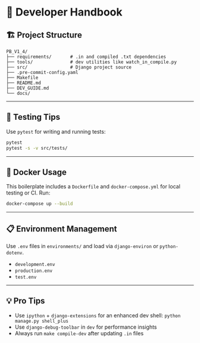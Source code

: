 # 📘 Developer Handbook

## 🏗️ Project Structure

```
PB_V1_4/
├── requirements/       # .in and compiled .txt dependencies
├── tools/              # dev utilities like watch_in_compile.py
├── src/                # Django project source
├── .pre-commit-config.yaml
├── Makefile
├── README.md
├── DEV_GUIDE.md
└── docs/
```

---

## 🧪 Testing Tips

Use `pytest` for writing and running tests:

```bash
pytest
pytest -s -v src/tests/
```

---

## 🐳 Docker Usage

This boilerplate includes a `Dockerfile` and `docker-compose.yml` for local testing or CI. Run:

```bash
docker-compose up --build
```

---

## 📋 Environment Management

Use `.env` files in `environments/` and load via `django-environ` or `python-dotenv`.

- `development.env`
- `production.env`
- `test.env`

---

## 💡 Pro Tips

- Use `ipython` + `django-extensions` for an enhanced dev shell: `python manage.py shell_plus`
- Use `django-debug-toolbar` in `dev` for performance insights
- Always run `make compile-dev` after updating `.in` files
